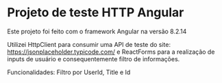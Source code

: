 # Projeto de teste HTTP Angular

Este projeto foi feito com o framework Angular na versão 8.2.14

Utilizei HttpClient para consumir uma API de teste do site: https://jsonplaceholder.typicode.com/ e ReactForms para a realização de inputs de usuário e consequentemente filtro de informações.

Funcionalidades:
Filtro por UserId, Title e Id


